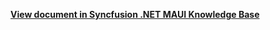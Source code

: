 **[View document in Syncfusion .NET MAUI Knowledge Base](https://www.syncfusion.com/kb/13198/how-to-set-custom-font-for-items-loaded-in-net-maui-listview-sflistview)**
